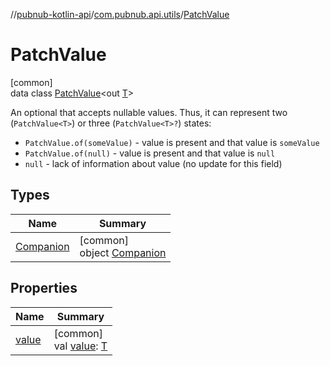 //[pubnub-kotlin-api](../../../index.md)/[com.pubnub.api.utils](../index.md)/[PatchValue](index.md)

# PatchValue

[common]\
data class [PatchValue](index.md)&lt;out [T](index.md)&gt;

An optional that accepts nullable values. Thus, it can represent two (`PatchValue<T>`) or three (`PatchValue<T>?`) states:

- 
   `PatchValue.of(someValue)` - value is present and that value is `someValue`
- 
   `PatchValue.of(null)` - value is present and that value is `null`
- 
   `null` - lack of information about value (no update for this field)

## Types

| Name | Summary |
|---|---|
| [Companion](-companion/index.md) | [common]<br>object [Companion](-companion/index.md) |

## Properties

| Name | Summary |
|---|---|
| [value](value.md) | [common]<br>val [value](value.md): [T](index.md) |
